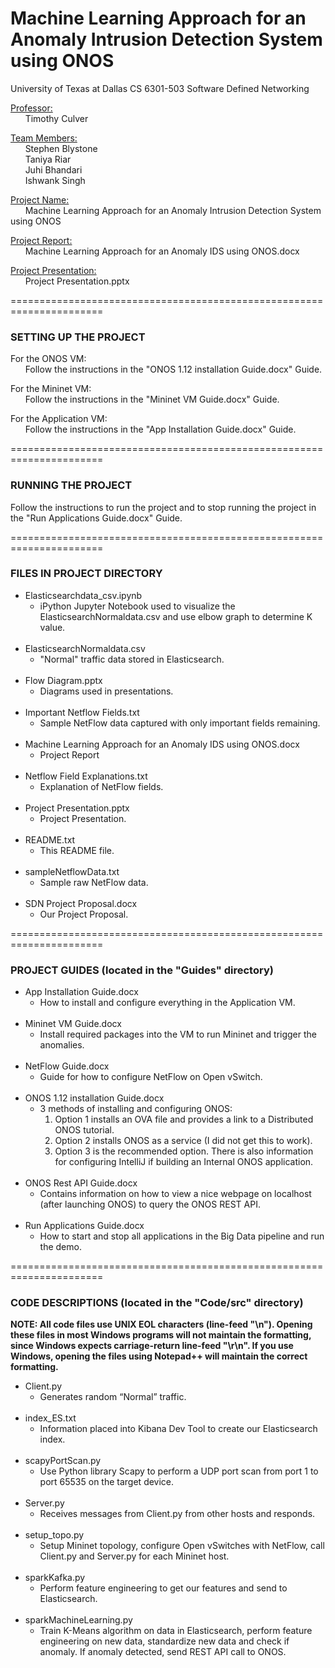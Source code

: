 # Machine Learning Approach for an Anomaly Intrusion Detection System using ONOS

University of Texas at Dallas
CS 6301-503 Software Defined Networking

<u>Professor:</u><br />
&nbsp;&nbsp;&nbsp;&nbsp;&nbsp;&nbsp;Timothy Culver

<u>Team Members:</u><br />
&nbsp;&nbsp;&nbsp;&nbsp;&nbsp;&nbsp;Stephen Blystone<br />
&nbsp;&nbsp;&nbsp;&nbsp;&nbsp;&nbsp;Taniya Riar<br />
&nbsp;&nbsp;&nbsp;&nbsp;&nbsp;&nbsp;Juhi Bhandari<br />
&nbsp;&nbsp;&nbsp;&nbsp;&nbsp;&nbsp;Ishwank Singh<br />

<u>Project Name:</u><br />
&nbsp;&nbsp;&nbsp;&nbsp;&nbsp;&nbsp;Machine Learning Approach for an Anomaly Intrusion Detection System using ONOS

<u>Project Report:</u><br />
&nbsp;&nbsp;&nbsp;&nbsp;&nbsp;&nbsp;Machine Learning Approach for an Anomaly IDS using ONOS.docx

<u>Project Presentation:</u><br />
&nbsp;&nbsp;&nbsp;&nbsp;&nbsp;&nbsp;Project Presentation.pptx

======================================================================

### SETTING UP THE PROJECT

For the ONOS VM:<br />
&nbsp;&nbsp;&nbsp;&nbsp;&nbsp;&nbsp;Follow the instructions in the "ONOS 1.12 installation Guide.docx" Guide.

For the Mininet VM:<br />
&nbsp;&nbsp;&nbsp;&nbsp;&nbsp;&nbsp;Follow the instructions in the "Mininet VM Guide.docx" Guide.

For the Application VM:<br />
&nbsp;&nbsp;&nbsp;&nbsp;&nbsp;&nbsp;Follow the instructions in the "App Installation Guide.docx" Guide.

======================================================================

### RUNNING THE PROJECT

Follow the instructions to run the project and to stop running the project in the "Run Applications Guide.docx" Guide.

======================================================================
### FILES IN PROJECT DIRECTORY

<ul>
<li>Elasticsearchdata_csv.ipynb
	<ul><li>iPython Jupyter Notebook used to visualize the ElasticsearchNormaldata.csv and use elbow graph to determine K value.</li></ul></li>
<br />
<li>ElasticsearchNormaldata.csv
	<ul><li>"Normal" traffic data stored in Elasticsearch.</li></ul></li>
<br />
<li>Flow Diagram.pptx
	<ul><li>Diagrams used in presentations.</li></ul></li>
<br />
<li>Important Netflow Fields.txt
	<ul><li>Sample NetFlow data captured with only important fields remaining.</li></ul></li>
<br />
<li>Machine Learning Approach for an Anomaly IDS using ONOS.docx
	<ul><li>Project Report</li></ul></li>
<br />
<li>Netflow Field Explanations.txt
	<ul><li>Explanation of NetFlow fields.</li></ul></li>
<br />
<li>Project Presentation.pptx
	<ul><li>Project Presentation.</li></ul></li>
<br />
<li>README.txt
	<ul><li>This README file.</li></ul></li>
<br />
<li>sampleNetflowData.txt
	<ul><li>Sample raw NetFlow data.</li></ul></li>
<br />
<li>SDN Project Proposal.docx
	<ul><li>Our Project Proposal.</li></ul></li>
</ul>

======================================================================

### PROJECT GUIDES (located in the "Guides" directory)

<ul>
<li>App Installation Guide.docx
	<ul><li>How to install and configure everything in the Application VM.</li></ul></li>
<br />
<li>Mininet VM Guide.docx
	<ul><li>Install required packages into the VM to run Mininet and trigger the anomalies.</li></ul></li>
<br />
<li>NetFlow Guide.docx
	<ul><li>Guide for how to configure NetFlow on Open vSwitch.</li></ul></li>
<br />
<li>ONOS 1.12 installation Guide.docx
	<ul><li>3 methods of installing and configuring ONOS:
	<ol><li>Option 1 installs an OVA file and provides a link to a Distributed ONOS tutorial.</li>
	<li>Option 2 installs ONOS as a service (I did not get this to work).</li>
	<li>Option 3 is the recommended option. There is also information for configuring IntelliJ if building an Internal ONOS application.</li></ol></li></ul></li>
<br />
<li>ONOS Rest API Guide.docx
	<ul><li>Contains information on how to view a nice webpage on localhost (after launching ONOS) to query the ONOS REST API.</li></ul></li>
<br />
<li>Run Applications Guide.docx
	<ul><li>How to start and stop all applications in the Big Data pipeline and run the demo.</li></ul></li>
</ul>

======================================================================

### CODE DESCRIPTIONS (located in the "Code/src" directory)

<b>NOTE: All code files use UNIX EOL characters (line-feed "\n"). Opening these files in most Windows programs will not maintain the formatting, since Windows expects carriage-return line-feed "\r\n". If you use Windows, opening the files using Notepad++ will maintain the correct formatting.</b>

<ul>
<li>Client.py
	<ul><li>Generates random “Normal” traffic.</li></ul></li>
<br />
<li>index_ES.txt
	<ul><li>Information placed into Kibana Dev Tool to create our Elasticsearch index.</li></ul></li>
<br />
<li>scapyPortScan.py
	<ul><li>Use Python library Scapy to perform a UDP port scan from port 1 to port 65535 on the target device.</li></ul></li>
<br />
<li>Server.py
	<ul><li>Receives messages from Client.py from other hosts and responds.</li></ul></li>
<br />
<li>setup_topo.py
	<ul><li>Setup Mininet topology, configure Open vSwitches with NetFlow, call Client.py and Server.py for each Mininet host.</li></ul></li>
<br />
<li>sparkKafka.py
	<ul><li>Perform feature engineering to get our features and send to Elasticsearch.</li></ul></li>
<br />
<li>sparkMachineLearning.py
	<ul><li>Train K-Means algorithm on data in Elasticsearch, perform feature engineering on new data, standardize new data and check if anomaly. If anomaly detected, send REST API call to ONOS.</li></ul></li>
</ul>
